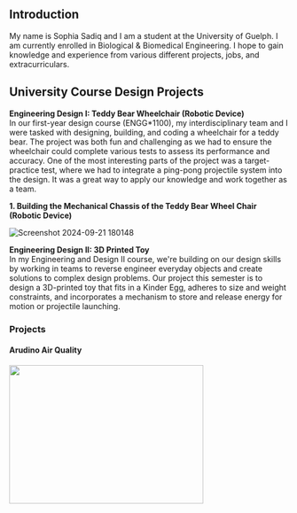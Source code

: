 ## Introduction
My name is Sophia Sadiq and I am a student at the University of Guelph. I am currently enrolled in Biological & Biomedical Engineering. I hope to gain knowledge and experience from various different projects, jobs, and extracurriculars.

## University Course Design Projects <br/>
**Engineering Design I: Teddy Bear Wheelchair (Robotic Device)** <br/>
In our first-year design course (ENGG*1100), my interdisciplinary team and I were tasked with designing, building, and coding a wheelchair for a teddy bear. The project was both fun and challenging as we had to ensure the wheelchair could complete various tests to assess its performance and accuracy. One of the most interesting parts of the project was a target-practice test, where we had to integrate a ping-pong projectile system into the design. It was a great way to apply our knowledge and work together as a team.

**1. Building the Mechanical Chassis of the Teddy Bear Wheel Chair (Robotic Device)**

![Screenshot 2024-09-21 180148](https://github.com/user-attachments/assets/d4139b1a-c61f-4180-bb5f-6290c36b57d1)


**Engineering Design II: 3D Printed Toy** <br/>
In my Engineering and Design II course, we're building on our design skills by working in teams to reverse engineer everyday objects and create solutions to complex design problems. Our project this semester is to design a 3D-printed toy that fits in a Kinder Egg, adheres to size and weight constraints, and incorporates a mechanism to store and release energy for motion or projectile launching.







### Projects

#### Arudino Air Quality 

<img src="https://howtomechatronics.com/wp-content/uploads/2020/12/DIY-Arduino-Air-Quality-Monitor-Circuit-Diagram-How-It-Works-1024x590.png?ezimgfmt=ng:webp/ngcb2" width="350" height="250">
